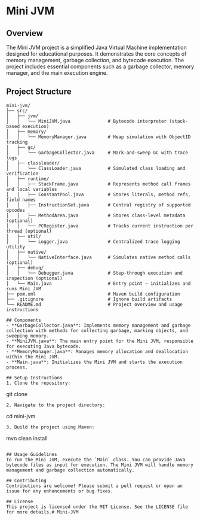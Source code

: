 # Mini JVM

## Overview
The Mini JVM project is a simplified Java Virtual Machine implementation designed for educational purposes. It demonstrates the core concepts of memory management, garbage collection, and bytecode execution. The project includes essential components such as a garbage collector, memory manager, and the main execution engine.

## Project Structure
```
mini-jvm/
├── src/
│   ├── jvm/
│   │   └── MiniJVM.java              # Bytecode interpreter (stack-based execution)
│   ├── memory/
│   │   └── MemoryManager.java        # Heap simulation with ObjectID tracking
│   ├── gc/
│   │   └── GarbageCollector.java     # Mark-and-sweep GC with trace logs
│   ├── classloader/
│   │   └── ClassLoader.java          # Simulated class loading and verification
│   ├── runtime/
│   │   ├── StackFrame.java           # Represents method call frames and local variables
│   │   ├── ConstantPool.java         # Stores literals, method refs, field names
│   │   ├── InstructionSet.java       # Central registry of supported opcodes
│   │   ├── MethodArea.java           # Stores class-level metadata (optional)
│   │   └── PCRegister.java           # Tracks current instruction per thread (optional)
│   ├── util/
│   │   └── Logger.java               # Centralized trace logging utility
│   ├── native/
│   │   └── NativeInterface.java      # Simulates native method calls (optional)
│   ├── debug/
│   │   └── Debugger.java             # Step-through execution and inspection (optional)
│   └── Main.java                     # Entry point — initializes and runs Mini JVM
├── pom.xml                           # Maven build configuration
├── .gitignore                        # Ignore build artifacts
└── README.md                         # Project overview and usage instructions

## Components
- **GarbageCollector.java**: Implements memory management and garbage collection with methods for collecting garbage, marking objects, and sweeping memory.
- **MiniJVM.java**: The main entry point for the Mini JVM, responsible for executing Java bytecode.
- **MemoryManager.java**: Manages memory allocation and deallocation within the Mini JVM.
- **Main.java**: Initializes the Mini JVM and starts the execution process.

## Setup Instructions
1. Clone the repository:
   ```
   git clone <repository-url>
   ```
2. Navigate to the project directory:
   ```
   cd mini-jvm
   ```
3. Build the project using Maven:
   ```
   mvn clean install
   ```

## Usage Guidelines
To run the Mini JVM, execute the `Main` class. You can provide Java bytecode files as input for execution. The Mini JVM will handle memory management and garbage collection automatically.

## Contributing
Contributions are welcome! Please submit a pull request or open an issue for any enhancements or bug fixes.

## License
This project is licensed under the MIT License. See the LICENSE file for more details.#   M i n i - J V M 
 
 